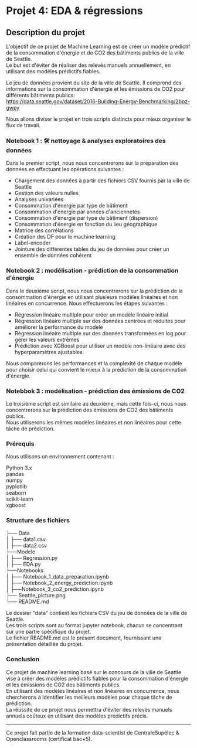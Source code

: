 # Projet 4: EDA & régressions


## Description du projet

L'objectif de ce projet de Machine Learning est de créer un modèle prédictif de la consommation d'énergie et de CO2 des bâtiments publics de la ville de Seattle.     
Le but est d'éviter de réaliser des relevés manuels annuellement, en utilisant des modèles prédictifs fiables.    

Le jeu de données provient du site de la ville de Seattle. Il comprend des informations sur la consommation d'énergie et les émissions de CO2 pour différents bâtiments publics:     
https://data.seattle.gov/dataset/2016-Building-Energy-Benchmarking/2bpz-gwpy

Nous allons diviser le projet en trois scripts distincts pour mieux organiser le flux de travail.

### Notebook 1 : 🛠 nettoyage & analyses exploratoires des données
Dans le premier script, nous nous concentrerons sur la préparation des données en effectuant les opérations suivantes :

- Chargement des données à partir des fichiers CSV fournis par la ville de Seattle
- Gestion des valeurs nulles
- Analyses univariées
- Consommation d'énergie par type de bâtiment
- Consommation d'énergie par années d'anciennetés
- Consommation d'énergie par type de bâtiment (dispersion)
- Consommation d'énergie en fonction du lieu géographique
- Matrice des corrélations
- Création des DF pour le machine learning
- Label-encoder
- Jointure des différentes tables du jeu de données pour créer un ensemble de données cohérent
  
### Notebook 2 : modélisation - prédiction de la consommation d'énergie
Dans le deuxième script, nous nous concentrerons sur la prédiction de la consommation d'énergie en utilisant plusieurs modèles linéaires et non linéaires en concurrence. Nous effectuerons les étapes suivantes :

- Régression linéaire multiple pour créer un modèle linéaire initial
- Régression linéaire multiple sur des données centrées et réduites pour améliorer la performance du modèle
- Régression linéaire multiple sur des données transformées en log pour gérer les valeurs extrêmes
- Prédiction avec XGBoost pour utiliser un modèle non-linéaire avec des hyperparamètres ajustables
    
Nous comparerons les performances et la complexité de chaque modèle pour choisir celui qui convient le mieux à la prédiction de la consommation d'énergie.

### Notebbok 3 : modélisation - prédiction des émissions de CO2
Le troisième script est similaire au deuxième, mais cette fois-ci, nous nous concentrerons sur la prédiction des émissions de CO2 des bâtiments publics.    
Nous utiliserons les mêmes modèles linéaires et non linéaires pour cette tâche de prédiction.

### Prérequis
Nous utilisons un environnement contenant :

Python 3.x     
pandas     
numpy    
pyplotlib    
seaborn    
scikit-learn    
xgboost    

### Structure des fichiers

├── Data       
│   ├── data1.csv     
│   ├── data2.csv      
├──Modele     
│   ├── Regression.py     
│   ├── EDA.py      
├──Notebooks     
│  ├── Notebook_1_data_preparation.ipynb     
│  ├── Notebook_2_energy_prediction.ipynb      
│  ├──Notebook_3_co2_prediction.ipynb      
├── Seattle_picture.png       
└── README.md     


Le dossier "data" contient les fichiers CSV du jeu de données de la ville de Seattle.      
Les trois scripts sont au format jupyter notebook, chacun se concentrant sur une partie spécifique du projet.      
Le fichier README.md est le présent document, fournissant une présentation détaillée du projet.      

### Conclusion
Ce projet de machine learning basé sur le concours de la ville de Seattle vise à créer des modèles prédictifs fiables pour la consommation d'énergie et les émissions de CO2 des bâtiments publics.    
En utilisant des modèles linéaires et non linéaires en concurrence, nous chercherons à identifier les meilleurs modèles pour chaque tâche de prédiction.     
La réussite de ce projet nous permettra d'éviter des relevés manuels annuels coûteux en utilisant des modèles prédictifs précis.      

**********
Ce projet fait partie de la formation data-scientist de CentraleSupélec & Openclassrooms (certificat bac+5).







